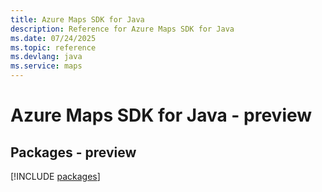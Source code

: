 ```yaml
---
title: Azure Maps SDK for Java
description: Reference for Azure Maps SDK for Java
ms.date: 07/24/2025
ms.topic: reference
ms.devlang: java
ms.service: maps
---
```

# Azure Maps SDK for Java - preview
## Packages - preview
[!INCLUDE [packages](maps-index.md)]
